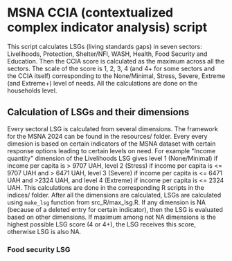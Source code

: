 # MSNA CCIA (contextualized complex indicator analysis) script

This script calculates LSGs (living standards gaps) in seven sectors: Livelihoods, Protection, Shelter/NFI, WASH, Health, Food Security and Education. Then the CCIA score is calculated as the maximum across all the sectors. The scale of the score is 1, 2, 3, 4 (and 4+ for some sectors and the CCIA itself) corresponding to the None/Minimal, Stress, Severe, Extreme (and Extreme+) level of needs. All the calculations are done on the households level.

## Calculation of LSGs and their dimensions

Every sectoral LSG is calculated from several dimensions. The framework for the MSNA 2024 can be found in the resources/ folder. Every every dimesion is based on certain indicators of the MSNA dataset with certain response options leading to certain levels on need.
For example "Income quantity" dimension of the Livelihoods LSG gives level 1 (None/Minimal) if income per capita is > 9707 UAH, level 2 (Stress) if income per capita is <= 9707 UAH and > 6471 UAH, level 3 (Severe) if income per capita is <= 6471 UAH and >2324 UAH, and level 4 (Extreme) if income per capita is <= 2324 UAH.
This calculations are done in the corresponding R scripts in the indices/ folder.
After all the dimensions are calculated, LSGs are calculated using ```make_lsg``` function from src_R/max_lsg.R. If any dimension is NA (because of a deleted entry for certain indicator), then the LSG is evaluated based on other dimensions. If maximum among not NA dimensions is the highest possible LSG score (4 or 4+), the LSG receives this score, otherwise LSG is also NA.

### Food security LSG
